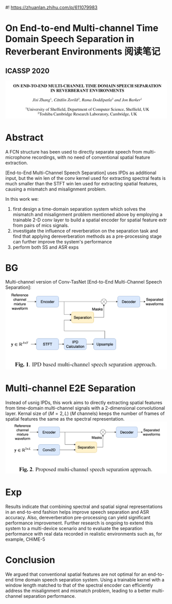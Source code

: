 #! https://zhuanlan.zhihu.com/p/611079983
# On End-to-end Multi-channel Time Domain Speech Separation in Reverberant Environments 阅读笔记

## ICASSP 2020
![](https://raw.githubusercontent.com/FYJNEVERFOLLOWS/Picture-Bed/main/202303/20230302155723.png)
# Abstract

A FCN structure has been used to directly separate speech from multi-microphone recordings, with no need of conventional spatial feature extraction.

[End-to-End Multi-Channel Speech Separation] uses IPDs as additional input, but the win len of the conv kernel used for extracting spectral feats is much smaller than the STFT win len used for extracting spatial features, causing a mismatch and misalignment problem.

In this work we:
1. first design a time-domain separation system which solves the mismatch and misalignment problem mentioned above by employing a trainable 2-D conv layer to build a spatial encoder for spatial feature extr from pairs of mics signals.
2. investigate the influence of reverberation on the separation task and find that applying dereverberation methods as a pre-processing stage can further improve the system's performance
3. perform both SS and ASR exps

# BG
Multi-channel version of Conv-TasNet [End-to-End Multi-Channel Speech Separation]:
![](https://raw.githubusercontent.com/FYJNEVERFOLLOWS/Picture-Bed/main/202303/20230302161610.png)

# Multi-channel E2E Separation
Instead of usnig IPDs, this work aims to directly extracting spatial features from time-domain multi-channel signals with a 2-dimensional convolutional layer. Kernal size of $(M=2,L)$ ($M$ channels) keeps the number of frames of spatial features the same as the spectral representation.
![](https://raw.githubusercontent.com/FYJNEVERFOLLOWS/Picture-Bed/main/202303/20230302171545.png)

# Exp
Results indicate that combining spectral and spatial signal representations in an end-to-end fashion helps improve speech separation and ASR accuracy. Also,   dereverberation pre-processing can yield significant performance improvement. Further research is ongoing to extend this system to a multi-device scenario and to evaluate the separation performance with real data recorded in realistic environments such as, for example, CHiME-5

# Conclusion
We argued that conventional spatial features are not optimal for an end-to-end time domain speech separation system. Using a trainable kernel with a window length matched to that of the spectral encoder can efficiently address the misalignment and mismatch problem, leading to a better multi-channel separation performance.
